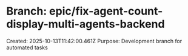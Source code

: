 # Branch: epic/fix-agent-count-display-multi-agents-backend

Created: 2025-10-13T11:42:00.461Z
Purpose: Development branch for automated tasks

